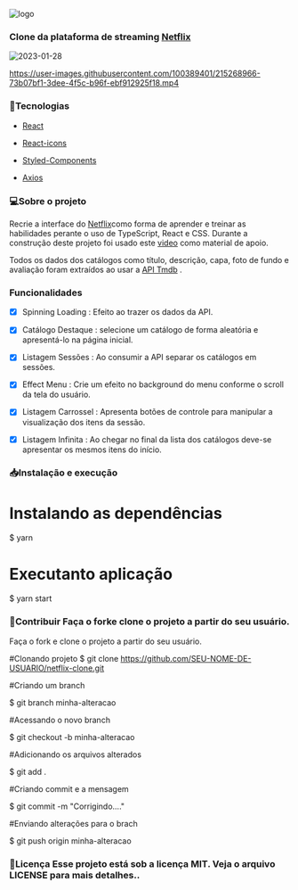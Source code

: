 ![logo](https://user-images.githubusercontent.com/100389401/215268460-b73e0f4c-74f5-44ff-910f-e1d15d9b0cb0.svg)

 
###                            Clone da plataforma de streaming [Netflix](https://www.netflix.com/browse)

                                       
![2023-01-28](https://user-images.githubusercontent.com/100389401/215268658-3a767fb0-6791-495f-860c-011a2b4cc56a.png)



https://user-images.githubusercontent.com/100389401/215268966-73b07bf1-3dee-4f5c-b96f-ebf912925f18.mp4


### 🚀Tecnologias
- [React](https://pt-br.reactjs.org/)

- [React-icons](https://react-icons.github.io/react-icons/)

- [Styled-Components](https://styled-components.com/)

- [Axios](https://github.com/axios/axios)

### 💻Sobre o projeto
Recrie a interface do [Netflix](https://www.netflix.com/browse)como forma de aprender e treinar as habilidades perante o uso de TypeScript, React e CSS. Durante a construção deste projeto foi usado este [video](https://www.youtube.com/watch?v=tBweoUiMsDg&ab_channel=BoniekyLacerda) como material de apoio.

Todos os dados dos catálogos como título, descrição, capa, foto de fundo e avaliação foram extraídos ao usar a [API Tmdb](https://www.themoviedb.org/?language=pt-BR) .

### Funcionalidades
- [x] Spinning Loading : Efeito ao trazer os dados da API.

- [x] Catálogo Destaque : selecione um catálogo de forma aleatória e apresentá-lo na página inicial.

- [x] Listagem Sessões : Ao consumir a API separar os catálogos em sessões.

- [x] Effect Menu : Crie um efeito no background do menu conforme o scroll da tela do usuário.

- [x] Listagem Carrossel : Apresenta botões de controle para manipular a visualização dos itens da sessão.

- [x] Listagem Infinita : Ao chegar no final da lista dos catálogos deve-se apresentar os mesmos itens do início.

### 📥Instalação e execução 

# Instalando as dependências
$ yarn

# Executanto aplicação
$ yarn start

### 💪Contribuir Faça o forke clone o projeto a partir do seu usuário.

Faça o fork e clone o projeto a partir do seu usuário.

#Clonando projeto
$ git clone https://github.com/SEU-NOME-DE-USUARIO/netflix-clone.git

#Criando um branch

$ git branch minha-alteracao

#Acessando o novo branch

$ git checkout -b minha-alteracao

#Adicionando os arquivos alterados

$ git add .

#Criando commit e a mensagem

$ git commit -m "Corrigindo...."

#Enviando alterações para o brach

$ git push origin minha-alteracao

### 📝Licença Esse projeto está sob a licença MIT. Veja o arquivo LICENSE para mais detalhes..
